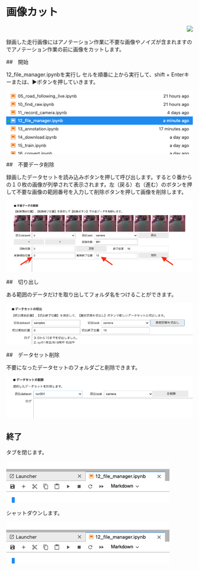# 画像カット

<div style="text-align:right;">
<img src="./../img/signatureboardAI86V2.png">
</div>

録画した走行画像にはアノテーション作業に不要な画像やノイズが含まれますのでアノテーション作業の前に画像をカットします。

##　開始

12_file_manager.ipynbを実行し
セルを順番に上から実行して、shift + Enterキーまたは、▶️ボタンを押していきます。

![](./img/filemanager/filemanager004.png)

##　不要データ削除

録画したデータセットを読み込みボタンを押して呼び出します。すると０番からの１０枚の画像が列挙されて表示されます。左（戻る）右（進む）のボタンを押して不要な画像の範囲番号を入力して削除ボタンを押して画像を削除します。

![](./img/filemanager/filemanager001.png)

##　切り出し

ある範囲のデータだけを取り出してフォルダ名をつけることができます。

![](./img/filemanager/filemanager002.png)

##　データセット削除

不要になったデータセットのフォルダごと削除できます。

![](./img/filemanager/filemanager003.png)

## 終了

タブを閉じます。

![](./img/filemanager/filemanager005.png)

シャットダウンします。

![](./img/filemanager/filemanager005.png)

